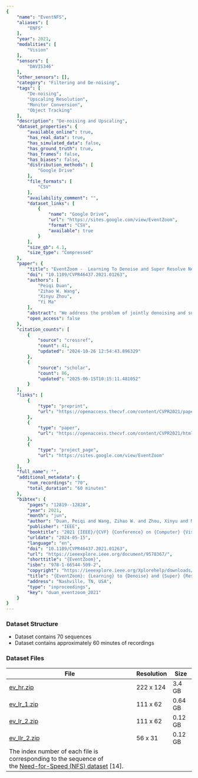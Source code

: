 ```yaml
---
{
    "name": "EventNFS",
    "aliases": [
        "ENFS"
    ],
    "year": 2021,
    "modalities": [
        "Vision"
    ],
    "sensors": [
        "DAVIS346"
    ],
    "other_sensors": [],
    "category": "Filtering and De-noising",
    "tags": [
        "De-noising",
        "Upscaling Resolution",
        "Monitor Conversion",
        "Object Tracking"
    ],
    "description": "De-noising and Upscaling",
    "dataset_properties": {
        "available_online": true,
        "has_real_data": true,
        "has_simulated_data": false,
        "has_ground_truth": true,
        "has_frames": false,
        "has_biases": false,
        "distribution_methods": [
            "Google Drive"
        ],
        "file_formats": [
            "CSV"
        ],
        "availability_comment": "",
        "dataset_links": [
            {
                "name": "Google Drive",
                "url": "https://sites.google.com/view/EventZoom",
                "format": "CSV",
                "available": true
            }
        ],
        "size_gb": 4.1,
        "size_type": "Compressed"
    },
    "paper": {
        "title": "EventZoom -  Learning To Denoise and Super Resolve Neuromorphic Events",
        "doi": "10.1109/CVPR46437.2021.01263",
        "authors": [
            "Peiqi Duan",
            "Zihao W. Wang",
            "Xinyu Zhou",
            "Yi Ma"
        ],
        "abstract": "We address the problem of jointly denoising and super resolving neuromorphic events, a novel visual signal that represents thresholded temporal gradients in a space-time window. The challenge for event signal processing is that they are asynchronously generated, and do not carry absolute intensity but only binary signs informing temporal variations. To study event signal formation and degradation, we implement a display-camera system which enables multi-resolution event recording. We further propose EventZoom, a deep neural framework with a backbone architecture of 3D U-Net. EventZoom is trained in a noise-to-noise fashion where the two ends of the network are unfiltered noisy events, enforcing noise-free event restoration. For resolution enhancement, EventZoom incorporates an event-toimage module supervised by high resolution images. Our results showed that EventZoom achieves at least 40\u00d7 temporal efficiency compared to state-of-the-art (SOTA) event denoisers. Additionally, we demonstrate that EventZoom enables performance improvements on applications including event-based visual object tracking and image reconstruction. EventZoom achieves SOTA super resolution image reconstruction results while being 10\u00d7 faster.",
        "open_access": false
    },
    "citation_counts": [
        {
            "source": "crossref",
            "count": 41,
            "updated": "2024-10-26 12:54:43.896329"
        },
        {
            "source": "scholar",
            "count": 86,
            "updated": "2025-06-15T10:15:11.481052"
        }
    ],
    "links": [
        {
            "type": "preprint",
            "url": "https://openaccess.thecvf.com/content/CVPR2021/papers/Duan_EventZoom_Learning_To_Denoise_and_Super_Resolve_Neuromorphic_Events_CVPR_2021_paper.pdf"
        },
        {
            "type": "paper",
            "url": "https://openaccess.thecvf.com/content/CVPR2021/html/Duan_EventZoom_Learning_To_Denoise_and_Super_Resolve_Neuromorphic_Events_CVPR_2021_paper.html"
        },
        {
            "type": "project_page",
            "url": "https://sites.google.com/view/EventZoom"
        }
    ],
    "full_name": "",
    "additional_metadata": {
        "num_recordings": "70",
        "total_duration": "60 minutes"
    },
    "bibtex": {
        "pages": "12819--12828",
        "year": 2021,
        "month": "jun",
        "author": "Duan, Peiqi and Wang, Zihao W. and Zhou, Xinyu and Ma, Yi and Shi, Boxin",
        "publisher": "IEEE",
        "booktitle": "2021 {IEEE}/{CVF} {Conference} on {Computer} {Vision} and {Pattern} {Recognition} ({CVPR})",
        "urldate": "2024-05-15",
        "language": "en",
        "doi": "10.1109/CVPR46437.2021.01263",
        "url": "https://ieeexplore.ieee.org/document/9578367/",
        "shorttitle": "{EventZoom}",
        "isbn": "978-1-66544-509-2",
        "copyright": "https://ieeexplore.ieee.org/Xplorehelp/downloads/license-information/IEEE.html",
        "title": "{EventZoom}: {Learning} to {Denoise} and {Super} {Resolve} {Neuromorphic} {Events}",
        "address": "Nashville, TN, USA",
        "type": "inproceedings",
        "key": "duan_eventzoom_2021"
    }
}
---
```


### Dataset Structure

- Dataset contains 70 sequences
- Dataset contains approximately 60 minutes of recordings

### Dataset Files

| File                                                                                                                                        | Resolution | Size    |
| ------------------------------------------------------------------------------------------------------------------------------------------- | ---------- | ------- |
| [ev_hr.zip](https://drive.usercontent.google.com/open?id=1qFBtTh_QQ-qRMX6czVmDIbDeyMnWwa44&authuser=0)                                      | 222 x 124  | 3.4 GB  |
| [ev_lr_1.zip](https://drive.usercontent.google.com/open?id=1u_IK2Yovv5FUd1xEgWSLgHAsMenV76kM&authuser=0)                                    | 111 x 62   | 0.64 GB |
| [ev_lr_2.zip](https://drive.usercontent.google.com/open?id=16z0j0Pcq8Nek5wH1GtMbh_w_s71JN0nP&authuser=0)                                    | 111 x 62   | 0.12 GB |
| [ev_llr_2.zip](https://drive.usercontent.google.com/open?id=1Mam35TvsSqci-j2QG0Uwd5XAMfCR5TkQ&authuser=0)                                   | 56 x 31    | 0.12 GB |
| The index number of each file is corresponding to the sequence of the [Need-for-Speed (NFS) dataset](http://ci2cv.net/nfs/index.html) [14]. |            |         |
